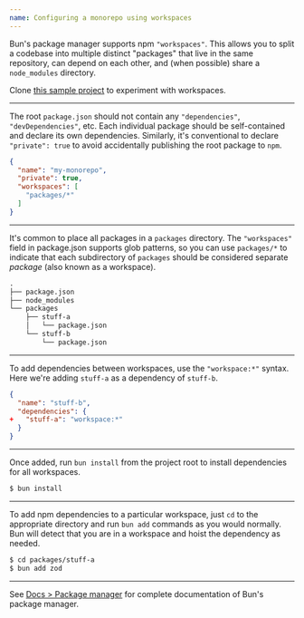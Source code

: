 ```yaml
---
name: Configuring a monorepo using workspaces
---
```


Bun's package manager supports npm `"workspaces"`. This allows you to split a codebase into multiple distinct "packages" that live in the same repository, can depend on each other, and (when possible) share a `node_modules` directory.

Clone [this sample project](https://github.com/colinhacks/bun-workspaces) to experiment with workspaces.

---

The root `package.json` should not contain any `"dependencies"`, `"devDependencies"`, etc. Each individual package should be self-contained and declare its own dependencies. Similarly, it's conventional to declare `"private": true` to avoid accidentally publishing the root package to `npm`.

```json#package.json
{
  "name": "my-monorepo",
  "private": true,
  "workspaces": [
    "packages/*"
  ]
}
```

---

It's common to place all packages in a `packages` directory. The `"workspaces"` field in package.json supports glob patterns, so you can use `packages/*` to indicate that each subdirectory of `packages` should be considered separate _package_ (also known as a workspace).

```txt
.
├── package.json
├── node_modules
└── packages
    ├── stuff-a
    │   └── package.json
    └── stuff-b
        └── package.json
```

---

To add dependencies between workspaces, use the `"workspace:*"` syntax. Here we're adding `stuff-a` as a dependency of `stuff-b`.

```json-diff#packages/stuff-b/package.json
{
  "name": "stuff-b",
  "dependencies": {
+   "stuff-a": "workspace:*"
  }
}
```

---

Once added, run `bun install` from the project root to install dependencies for all workspaces.

```sh
$ bun install
```

---

To add npm dependencies to a particular workspace, just `cd` to the appropriate directory and run `bun add` commands as you would normally. Bun will detect that you are in a workspace and hoist the dependency as needed.

```sh
$ cd packages/stuff-a
$ bun add zod
```

---

See [Docs > Package manager](https://bun.sh/docs/cli/install) for complete documentation of Bun's package manager.
